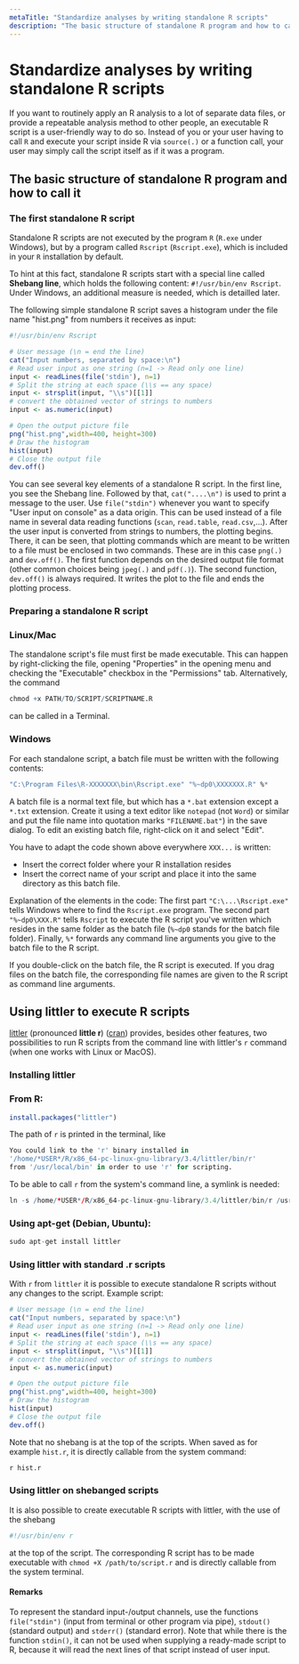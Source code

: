 ```yaml
---
metaTitle: "Standardize analyses by writing standalone R scripts"
description: "The basic structure of standalone R program and how to call it, Using littler to execute R scripts"
---
```


# Standardize analyses by writing standalone R scripts


If you want to routinely apply an R analysis to a lot of separate data files, or provide a repeatable analysis method to other people, an executable R script is a user-friendly way to do so. Instead of you or your user having to call `R` and execute your script inside R via `source(.)`  or a function call, your user may simply call the script itself as if it was a program.



## The basic structure of standalone R program and how to call it


### The first standalone R script

Standalone R scripts are not executed by the program `R` (`R.exe` under Windows), but by a program called `Rscript` (`Rscript.exe`), which is included in your `R` installation by default.

To hint at this fact, standalone R scripts start with a special line called **Shebang line**, which holds the following content: `#!/usr/bin/env Rscript`. Under Windows, an additional measure is needed, which is detailled later.

The following simple standalone R script saves a histogram under the file name "hist.png" from numbers it receives as input:

```r
#!/usr/bin/env Rscript

# User message (\n = end the line)
cat("Input numbers, separated by space:\n")
# Read user input as one string (n=1 -> Read only one line)
input <- readLines(file('stdin'), n=1)
# Split the string at each space (\\s == any space)
input <- strsplit(input, "\\s")[[1]]
# convert the obtained vector of strings to numbers
input <- as.numeric(input)

# Open the output picture file
png("hist.png",width=400, height=300)
# Draw the histogram
hist(input)
# Close the output file
dev.off()

```

You can see several key elements of a standalone R script. In the first line, you see the Shebang line. Followed by that, `cat("....\n")` is used to print a message to the user. Use `file("stdin")` whenever you want to specify "User input on console" as a data origin. This can be used instead of a file name in several data reading functions (`scan`, `read.table`, `read.csv`,...). After the user input is converted from strings to numbers, the plotting begins. There, it can be seen, that plotting commands which are meant to be written to a file must be enclosed in two commands. These are in this case `png(.)` and `dev.off()`. The first function depends on the desired output file format (other common choices being `jpeg(.)` and `pdf(.)`). The second function, `dev.off()` is always required. It writes the plot to the file and ends the plotting process.

### Preparing a standalone R script

### Linux/Mac

The standalone script's file must first be made executable. This can happen by right-clicking the file, opening "Properties" in the opening menu and checking the "Executable" checkbox in the "Permissions" tab. Alternatively, the command

```r
chmod +x PATH/TO/SCRIPT/SCRIPTNAME.R

```

can be called in a Terminal.

### Windows

For each standalone script, a batch file must be written with the following contents:

```r
"C:\Program Files\R-XXXXXXX\bin\Rscript.exe" "%~dp0\XXXXXXX.R" %*

```

A batch file is a normal text file, but which has a `*.bat` extension except a `*.txt` extension. Create it using a text editor like `notepad` (not `Word`) or similar and put the file name into quotation marks `"FILENAME.bat"`)  in the save dialog. To edit an existing batch file, right-click on it and select "Edit".

You have to adapt the code shown above everywhere `XXX...` is written:

- Insert the correct folder where your R installation resides
- Insert the correct name of your script and place it into the same directory as this batch file.

Explanation of the elements in the code: The first part `"C:\...\Rscript.exe"` tells Windows where to find the `Rscript.exe` program. The second part `"%~dp0\XXX.R"` tells `Rscript` to execute the R script you've written which resides in the same folder as the batch file (`%~dp0` stands for the batch file folder). Finally, `%*` forwards any command line arguments you give to the batch file to the R script.

If you double-click on the batch file, the R script is executed. If you drag files on the batch file, the corresponding file names are given to the R script as command line arguments.



## Using littler to execute R scripts


[littler](http://dirk.eddelbuettel.com/code/littler.html) (pronounced **little r**) ([cran](https://cran.r-project.org/web/packages/littler/index.html)) provides, besides other features, two possibilities to run R scripts from the command line with littler's `r` command (when one works with Linux or MacOS).

### Installing littler

### From R:

```r
install.packages("littler")

```

The path of `r` is printed in the terminal, like

```r
You could link to the 'r' binary installed in
'/home/*USER*/R/x86_64-pc-linux-gnu-library/3.4/littler/bin/r'
from '/usr/local/bin' in order to use 'r' for scripting.

```

To be able to call `r` from the system's command line, a symlink is needed:

```r
ln -s /home/*USER*/R/x86_64-pc-linux-gnu-library/3.4/littler/bin/r /usr/local/bin/r

```

### Using apt-get (Debian, Ubuntu):

```r
sudo apt-get install littler

```

### Using littler with standard .r scripts

With `r` from `littler` it is possible to execute standalone R scripts without any changes to the script.
Example script:

```r
# User message (\n = end the line)
cat("Input numbers, separated by space:\n")
# Read user input as one string (n=1 -> Read only one line)
input <- readLines(file('stdin'), n=1)
# Split the string at each space (\\s == any space)
input <- strsplit(input, "\\s")[[1]]
# convert the obtained vector of strings to numbers
input <- as.numeric(input)

# Open the output picture file
png("hist.png",width=400, height=300)
# Draw the histogram
hist(input)
# Close the output file
dev.off()

```

Note that no shebang is at the top of the scripts. When saved as for example `hist.r`, it is directly callable from the system command:

```r
r hist.r

```

### Using littler on **shebanged** scripts

It is also possible to create executable R scripts with littler, with the use of the shebang

```r
#!/usr/bin/env r

```

at the top of the script. The corresponding R script has to be made executable with `chmod +X /path/to/script.r` and is directly callable from the system terminal.



#### Remarks


To represent the standard input-/output channels, use the functions `file("stdin")` (input from terminal or other program via pipe), `stdout()` (standard output) and `stderr()` (standard error). Note that while there is the function `stdin()`, it can not be used when supplying a ready-made script to R, because it will read the next lines of that script instead of user input.


